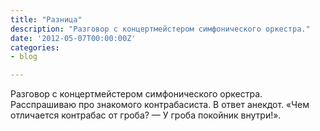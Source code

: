 ```yaml
---
title: "Разница"
description: "Разговор с концертмейстером симфонического оркестра."
date: '2012-05-07T00:00:00Z'
categories:
- blog

---
```

Разговор с концертмейстером симфонического оркестра. Расспрашиваю про знакомого контрабасиста. В ответ анекдот. «Чем отличается контрабас от гроба?  —  У гроба покойник внутри!».
